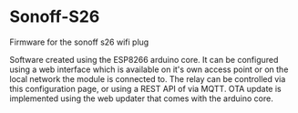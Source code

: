 # Sonoff-S26
Firmware for the sonoff s26 wifi plug

Software created using the ESP8266 arduino core. It can be configured using a web interface which is available on it's own access point or on the local network the module is connected to. The relay can be controlled via this configuration page, or using a REST API of via MQTT. OTA update is implemented using the web updater that comes with the arduino core.
